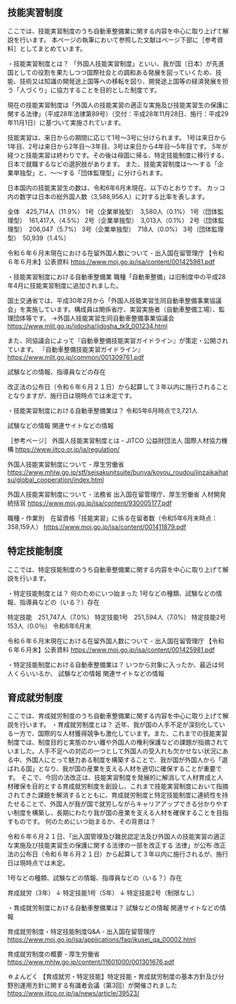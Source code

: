 ## 技能実習制度
ここでは、技能実習制度のうち自動車整備業に関する内容を中心に取り上げて解説を行います。
本ページの執筆において参照した文献はページ下部に［参考資料］としてまとめています。

・技能実習制度とは？
「外国人技能実習制度」といい、我が国（日本）が先進国としての役割を果たしつつ国際社会との調和ある発展を図っていくため、技能、技術又は知識の開発途上国等への移転を図り、開発途上国等の経済発展を担う「人づくり」に協力することを目的とした制度です。

現在の技能実習制度は「外国人の技能実習の適正な実施及び技能実習生の保護に関する法律」（平成28年法律第89号）（交付：平成28年11月28日、施行：平成29年11月1日）に基づいて実施されています。

技能実習は、来日からの期間に応じて1号～3号に分けられます。
1号は来日から1年目、2号は来日から2年目～3年目、3号は来日から4年目～5年目です。
5年が経つと技能実習は終わりです。その後は母国に帰る、特定技能制度に移行する、日本で就職するなどの選択肢があります。
また、技能実習制度は～～する「企業単独型」と、～～する「団体監理型」に分けられます。

日本国内の技能実習生の数は、令和6年6月末現在、以下のとおりです。
カッコ内の数字は日本の総外国人数（3,588,956人）に対する比率を表します。

全体　425,714人（11.9%）
1号（企業単独型）　3,580人（0.1%）
1号（団体監理型）　161,417人（4.5%）
2号（企業単独型）　3,013人（0.1%）
2号（団体監理型）　206,047（5.7%）
3号（企業単独型）　718人（0.0%）
3号（団体監理型）　50,939（1.4%）


令和６年６月末現在における在留外国人数について - 出入国在留管理庁
【令和６年６月末】公表資料
https://www.moj.go.jp/isa/content/001425981.pdf

・技能実習制度における自動車整備業
職種「自動車整備」は旧制度中の平成28年4月に技能実習制度に追加されました。

国土交通省では、平成30年2月から「外国人技能実習生同自動車整備事業協議会」を実施しています。構成員は関係省庁、実習実施者（自動車整備工場）、監理団体等です。
→外国人技能実習生同自動車整備事業協議会
https://www.mlit.go.jp/jidosha/jidosha_tk9_001234.html

また、同協議会によって『自動車整備技能実習ガイドライン』が策定・公開されています。
『自動車整備技能実習ガイドライン』
https://www.mlit.go.jp/common/001309761.pdf



試験などの情報、指導員などの存在

改正法の公布日（令和６年６月２１日）から起算して３年以内に施行されることとなりますが、施行日は現時点では未定です。


・技能実習制度における自動車整備業は？
令和5年6月時点で3,721人

試験などの情報
関連サイトなどの情報

［参考ページ］
外国人技能実習制度とは - JITCO 公益財団法人 国際人材協力機構
https://www.jitco.or.jp/ja/regulation/

外国人技能実習制度について - 厚生労働省
https://www.mhlw.go.jp/stf/seisakunitsuite/bunya/koyou_roudou/jinzaikaihatsu/global_cooperation/index.html

外国人技能実習制度について - 法務省 出入国在留管理庁、厚生労働省 人材開発統括官
https://www.moj.go.jp/isa/content/930005177.pdf

職種・作業別　在留資格「技能実習」に係る在留者数（令和5年6月末時点：358,159人）
https://www.moj.go.jp/isa/content/001411879.pdf
## 特定技能制度
ここでは、特定技能制度のうち自動車整備業に関する内容を中心に取り上げて解説を行います。

・特定技能制度とは？
何のためにいつ始まった
1号などの種類、試験などの情報、指導員などの（いる？）存在

特定技能　251,747人（7.0%）
特定技能1号　251,594人（7.0%）
特定技能2号　153人（0.0％）
令和6年6月末

令和６年６月末現在における在留外国人数について - 出入国在留管理庁
【令和６年６月末】公表資料
https://www.moj.go.jp/isa/content/001425981.pdf

・特定技能制度における自動車整備業は？
いつから対象に入ったか、最近は何人くらいいるか、
試験などの情報
関連サイトなどの情報

## 育成就労制度
ここでは、育成就労制度のうち自動車整備業に関する内容を中心に取り上げて解説を行います。
・育成就労制度とは？
近年、我が国の人手不足が深刻化している一方で、国際的な人材獲得競争も激化しています。また、これまでの技能実習制度では、制度目的と実態のかい離や外国人の権利保護などの課題が指摘されていました。人手不足への対応の一つとして外国人の受入れも欠かせない状況にある中、外国人にとって魅力ある制度を構築することで、我が国が外国人から「選ばれる国」となり、我が国の産業を支える人材を適切に確保することが重要です。
そこで、今回の法改正は、技能実習制度を発展的に解消して人材育成と人材確保を目的とする育成就労制度を創設し、これまで技能実習制度において指摘されてきた課題を解消するとともに、育成就労制度と特定技能制度に連続性を持たせることで、外国人が我が国で就労しながらキャリアアップできる分かりやすい制度を構築し、長期にわたり我が国の産業を支える人材を確保することを目指すものです。
何のためにいつ始まるか、その背景は？

令和６年６月２１日、「出入国管理及び難民認定法及び外国人の技能実習の適正な実施及び技能実習生の保護に関する法律の一部を改正する 法律」が公布
改正法の公布日（令和６年６月２１日）から起算して３年以内に施行されるが、施行日は現時点では未定。

1号などの種類、試験などの情報、指導員などの（いる？）存在

育成就労（3年）
↓
特定技能1号（5年）
↓
特定技能2号（制限なし）

・育成就労制度における自動車整備業は？
試験などの情報
関連サイトなどの情報

育成就労制度・特定技能制度Q&A - 出入国在留管理庁
https://www.moj.go.jp/isa/applications/faq/ikusei_qa_00002.html

育成就労制度の概要 - 厚生労働省
https://www.mhlw.go.jp/content/11601000/001301676.pdf


☆よんどく
【育成就労・特定技能】特定技能・育成就労制度の基本方針及び分野別運用方針に関する有識者会議（第3回）が開催されました
https://www.jitco.or.jp/ja/news/article/39523/